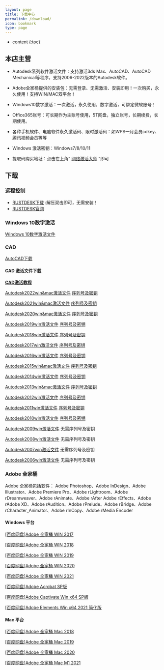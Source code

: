 ```yaml
---
layout: page
title: 下载中心
permalink: /download/
icon: bookmark
type: page
---
```


* content
{:toc}



## 本店主营 

* Autodesk系列软件激活文件：支持激活3ds Max、AutoCAD、AutoCAD Mechanical等程序，支持2006-2022版本的Autodesk软件。

* Adobe全家桶提供的安装包：无需登录、无需激活、安装即用！一次购买，永久使用！支持WIN/MAC双平台！

* Windows10数字激活：一次激活，永久使用，数字激活，可绑定微软账号！

* Office365账号：可长期作为主账号使用，5T网盘，独立账号，长期续费，长期使用。

* 各种手机软件、电脑软件永久激活码、限时激活码：如WPS一月会员cdkey、腾讯视频会员等等

* Windows 激活密钥：Windows7/8/10/11

* 提取码购买地址：点击左上角“ [网络激活大师](https://ms365.taobao.com) “即可

## 下载

### 远程控制
* [RUSTDESK下载](http://gitee.com/rustdesk/rustdesk/attach_files/815641/download/rustdesk-1.1.8-windows_x64-portable.zip) :解压双击即可，无需安装！
* [RUSTDESK官网](http://rustdesk.com/zh/)

### Windows 10数字激活
[Windows 10数字激活文件](https://ods.lanzoui.com/i1lPsu0kkaf)

### CAD 
[AutoCAD下载](https://www.autodesk.com/free-trials)
#### CAD 激活文件下载
**[CAD激活教程](/cad/)**

[Autodesk2022win&mac激活文件](https://ods.lanzoui.com/iJgnDuck1qj) [序列号及密钥](/cad2022/)

[Autodesk2021win&mac激活文件](https://ods.lanzoui.com/iphLyuck1eh) [序列号及密钥](/cad2021/)

[Autodesk2020win&mac激活文件](https://ods.lanzoui.com/iCDwAuck1dg) [序列号及密钥](/cad2020/)

[Autodesk2019win激活文件](https://ods.lanzoui.com/iAWLYuck90b) [序列号及密钥](/cad2019/)

[Autodesk2018win激活文件](https://ods.lanzoui.com/iskfVuck0he) [序列号及密钥](/cad2018/)

[Autodesk2017win激活文件](https://ods.lanzoui.com/iGP0Iuck07e) [序列号及密钥](/cad2017/)

[Autodesk2016win激活文件](https://ods.lanzoui.com/iBbJFuck02j) [序列号及密钥](/cad2016/)

[Autodesk2015win&mac激活文件](https://ods.lanzoui.com/ivrAJucjzmd) [序列号及密钥](/cad2015/)

[Autodesk2014win激活文件](https://ods.lanzoui.com/iTKMVuck34j) [序列号及密钥](/cad2014/)

[Autodesk2013win&mac激活文件](https://ods.lanzoui.com/ia1DUuck32h) [序列号及密钥](/cad2013/)

[Autodesk2012win激活文件](https://ods.lanzoui.com/ip7O7uck2va) [序列号及密钥](/cad2012/)

[Autodesk2011win激活文件](https://ods.lanzoui.com/iTmFHuck2gf) [序列号及密钥](/cad2011/)

[Autodesk2010win激活文件](https://ods.lanzoui.com/iVtpkuck2cb) [序列号及密钥](/cad2010/)

[Autodesk2009win激活文件](https://ods.lanzoui.com/iXrjiuck29i) 无需序列号及密钥

[Autodesk2008win激活文件](https://ods.lanzoui.com/iKu9Quck26f) 无需序列号及密钥

[Autodesk2007win激活文件](https://ods.lanzoui.com/iCPQPuck23c) 无需序列号及密钥

[Autodesk2006win激活文件](https://ods.lanzoui.com/i5S9nuck1zi) 无需序列号及密钥

### Adobe 全家桶
Adobe 全家桶包括软件： Adobe Photoshop、Adobe InDesign、Adobe Illustrator、Adobe Premiere Pro、Adobe rLightroom、Adobe rDreamweaver、Adobe rAnimate、Adobe rAfter   Adobe rEffects、Adobe rAdobe XD、Adobe rAudition、Adobe rPrelude、Adobe rBridge、Adobe rCharacter_Animator、Adobe rInCopy、Adobe rMedia Encoder 

#### Windows 平台

[[百度网盘]Adobe 全家桶  WIN 2017](https://pan.baidu.com/s/1qkphct5gWfgz0t5JBSa0Zw)

[[百度网盘]Adobe 全家桶  WIN 2018](https://pan.baidu.com/s/1Zew0XZM8nw5nfVjybNmXWA)

[[百度网盘]Adobe 全家桶  WIN 2019](https://pan.baidu.com/s/1vkUzXAhgwALroOnZSof1mw)

[[百度网盘]Adobe 全家桶  WIN 2020](https://pan.baidu.com/s/1gChCB9jE6OZ8YdDNy392Bg)

[[百度网盘]Adobe 全家桶  WIN 2021](https://pan.baidu.com/s/1yR9HjMgLC86foN4JbkTrqQ)

[[百度网盘]Adobe Acrobat SP版](https://pan.baidu.com/s/1Rz7_43gHHt-S3c1eXTPaLQ)

[[百度网盘]Adobe Captivate Win x64 SP版](https://pan.baidu.com/s/1IJetSmOPsHhhoeb5_Vv1FA)

[[百度网盘]Adobe Elements Win x64  2021 简化版](https://pan.baidu.com/s/17NJaMZAzzGK8qhB3WS0A2w)


#### Mac 平台


[[百度网盘]Adobe 全家桶  Mac 2018](https://pan.baidu.com/s/1BLajy0jxDhncvxCWxvq21A)

[[百度网盘]Adobe 全家桶  Mac 2019](https://pan.baidu.com/s/1eAXcAR1-2ONnXAe-SVpurQ)

[[百度网盘]Adobe 全家桶  Mac 2020](https://pan.baidu.com/s/1dLKOYtGvXfX8Z9KDt55JFA)

[[百度网盘]Adobe 全家桶  Mac M1 2021](https://pan.baidu.com/s/1yISAD5U5QiRQchcTSWEC9w)


